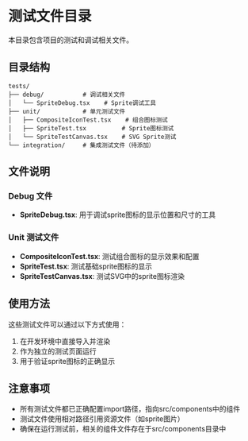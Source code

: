 # 测试文件目录

本目录包含项目的测试和调试相关文件。

## 目录结构

```
tests/
├── debug/           # 调试相关文件
│   └── SpriteDebug.tsx    # Sprite调试工具
├── unit/            # 单元测试文件
│   ├── CompositeIconTest.tsx    # 组合图标测试
│   ├── SpriteTest.tsx          # Sprite图标测试
│   └── SpriteTestCanvas.tsx    # SVG Sprite测试
└── integration/     # 集成测试文件（待添加）
```

## 文件说明

### Debug 文件
- **SpriteDebug.tsx**: 用于调试sprite图标的显示位置和尺寸的工具

### Unit 测试文件
- **CompositeIconTest.tsx**: 测试组合图标的显示效果和配置
- **SpriteTest.tsx**: 测试基础sprite图标的显示
- **SpriteTestCanvas.tsx**: 测试SVG中的sprite图标渲染

## 使用方法

这些测试文件可以通过以下方式使用：

1. 在开发环境中直接导入并渲染
2. 作为独立的测试页面运行
3. 用于验证sprite图标的正确显示

## 注意事项

- 所有测试文件都已正确配置import路径，指向src/components中的组件
- 测试文件使用相对路径引用资源文件（如sprite图片）
- 确保在运行测试前，相关的组件文件存在于src/components目录中
